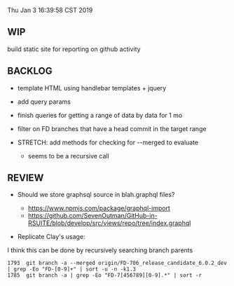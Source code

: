 Thu Jan  3 16:39:58 CST 2019

WIP
---

build static site for reporting on github activity

BACKLOG
-------
* template HTML using handlebar templates + jquery
* add query params
* finish queries for getting a range of data by data for 1 mo
* filter on FD branches that have a head commit in the target range

* STRETCH: add methods for checking for --merged to evaluate 
  * seems to be a recursive call

REVIEW
------

* Should we store graphsql source in blah.graphql files?
  * https://www.npmjs.com/package/graphql-import
  * https://github.com/SevenOutman/GitHub-in-RSUITE/blob/develop/src/views/repo/tree/index.graphql

* Replicate Clay's usage:

I think this can be done by recursively searching branch parents

```
1793  git branch -a --merged origin/FD-706_release_candidate_6.0.2_dev  | grep -Eo "FD-[0-9]+" | sort -u -n -k1.3
1785  git branch -a | grep -Eo "FD-7[456789][0-9].*" | sort -r
```

